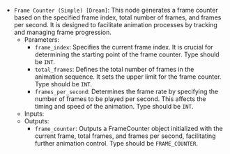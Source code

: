 - `Frame Counter (Simple) [Dream]`: This node generates a frame counter based on the specified frame index, total number of frames, and frames per second. It is designed to facilitate animation processes by tracking and managing frame progression.
    - Parameters:
        - `frame_index`: Specifies the current frame index. It is crucial for determining the starting point of the frame counter. Type should be `INT`.
        - `total_frames`: Defines the total number of frames in the animation sequence. It sets the upper limit for the frame counter. Type should be `INT`.
        - `frames_per_second`: Determines the frame rate by specifying the number of frames to be played per second. This affects the timing and speed of the animation. Type should be `INT`.
    - Inputs:
    - Outputs:
        - `frame_counter`: Outputs a FrameCounter object initialized with the current frame, total frames, and frames per second, facilitating further animation control. Type should be `FRAME_COUNTER`.
